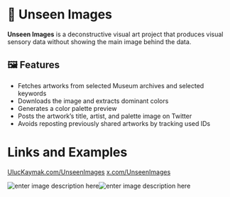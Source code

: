 
# 🎨 Unseen Images
**Unseen Images** is a deconstructive visual art project that produces visual sensory data without showing the main image behind the data.

## 🖼️ Features
- Fetches artworks from selected Museum archives and selected keywords
- Downloads the image and extracts dominant colors
- Generates a color palette preview
- Posts the artwork’s title, artist, and palette image on Twitter
- Avoids reposting previously shared artworks by tracking used IDs

# Links and Examples
[UlucKaymak.com/UnseenImages](https://www.uluckaymak.com/project/ulucart-unseenimages)
[x.com/UnseenImages](https://x.com/UnseenbyUluc)

![enter image description here](https://static.wixstatic.com/media/2352c3_c121c793d48e418dbaba6cadd157222a~mv2.jpeg/v1/fit/w_1548,h_750,q_90,enc_avif,quality_auto/2352c3_c121c793d48e418dbaba6cadd157222a~mv2.jpeg)![enter image description here](https://static.wixstatic.com/media/2352c3_bda30e933c0f4bc29cbcd23a6b9de287~mv2.jpeg/v1/fit/w_1548,h_750,q_90,enc_avif,quality_auto/2352c3_bda30e933c0f4bc29cbcd23a6b9de287~mv2.jpeg)
